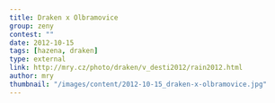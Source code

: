 ```yaml
---
title: Draken x Olbramovice
group: zeny
contest: ""
date: 2012-10-15
tags: [hazena, draken]
type: external
link: http://mry.cz/photo/draken/v_desti2012/rain2012.html
author: mry
thumbnail: "/images/content/2012-10-15_draken-x-olbramovice.jpg"
---
```

